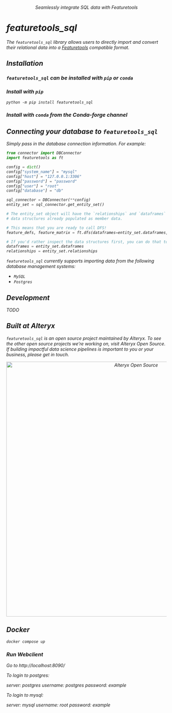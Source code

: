 <p align="center">
<i>Seamlessly integrate SQL data with Featuretools</a>
</p>

# featuretools_sql 
The `featuretools_sql` library allows users to directly import and convert their relational data into a 
[Featuretools](https://github.com/Featuretools/featuretools) compatible format. 

## Installation 
### `featuretools_sql` can be installed with `pip` or `conda`
### Install with `pip` 
`python -m pip install featuretools_sql`
### Install with `conda` from the Conda-forge channel 

## Connecting your database to `featuretools_sql` 
Simply pass in the database connection information. For example:

```python
from connector import DBConnector
import featuretools as ft 

config = dict()
config["system_name"] = "mysql"
config["host"] = "127.0.0.1:3306"
config["password"] = "password"
config["user"] = "root"
config["database"] = "db"

sql_connector = DBConnector(**config) 
entity_set = sql_connector.get_entity_set()

# The entity_set object will have the `relationships` and `dataframes` 
# data structures already populated as member data.

# This means that you are ready to call DFS!
feature_defs, feature_matrix = ft.dfs(dataframes=entity_set.dataframes, relationships=entity_set.relationships)

# If you'd rather inspect the data structures first, you can do that too. 
dataframes = entity_set.dataframes 
relationships = entity_set.relationships 
```

`featuretools_sql` currently supports importing data from the following database management systems: 
  - `MySQL` 
  - `Postgres`

## Development
TODO

## Built at Alteryx
`featuretools_sql` is an open source project maintained by Alteryx. To see the other open source projects we’re working on, visit Alteryx Open Source. If building impactful data science pipelines is important to you or your business, please get in touch.

<p align="center">
  <a href="https://www.alteryx.com/open-source">
    <img src="https://alteryx-oss-web-images.s3.amazonaws.com/OpenSource_Logo-01.png" alt="Alteryx Open Source" width="800"/>
  </a>
</p>


## Docker

```
docker compose up
```

### Run Webclient

Go to http://localhost:8090/

To login to postgres:

server: postgres
username: postgres
password: example

To login to mysql:

server: mysql
username: root
password: example
